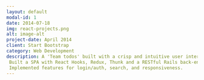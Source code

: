 ```yaml
---
layout: default
modal-id: 1
date: 2014-07-18
img: react-projects.png
alt: image-alt
project-date: April 2014
client: Start Bootstrap
category: Web Development
description: A 'Team todos' built with a crisp and intuitive user interface for easy collaboration.
 Built a SPA with React Hooks, Redux, Thunk and a RESTful Rails back-end.
 Implemented features for login/auth, search, and responsiveness.
---
```

